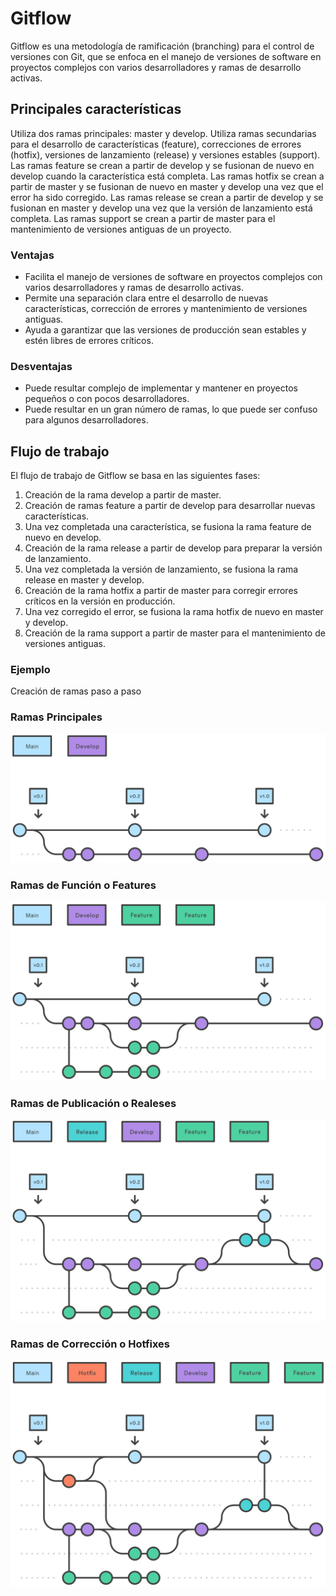 # Gitflow

Gitflow es una metodología de ramificación (branching) para el control de versiones con Git, que se enfoca en el manejo de versiones de software en proyectos complejos con varios desarrolladores y ramas de desarrollo activas.

## Principales características
Utiliza dos ramas principales: master y develop.
Utiliza ramas secundarias para el desarrollo de características (feature), correcciones de errores (hotfix), versiones de lanzamiento (release) y versiones estables (support).
Las ramas feature se crean a partir de develop y se fusionan de nuevo en develop cuando la característica está completa.
Las ramas hotfix se crean a partir de master y se fusionan de nuevo en master y develop una vez que el error ha sido corregido.
Las ramas release se crean a partir de develop y se fusionan en master y develop una vez que la versión de lanzamiento está completa.
Las ramas support se crean a partir de master para el mantenimiento de versiones antiguas de un proyecto.

### Ventajas

- Facilita el manejo de versiones de software en proyectos complejos con varios desarrolladores y ramas de desarrollo activas.
- Permite una separación clara entre el desarrollo de nuevas características, corrección de errores y mantenimiento de versiones antiguas.
- Ayuda a garantizar que las versiones de producción sean estables y estén libres de errores críticos.

### Desventajas

- Puede resultar complejo de implementar y mantener en proyectos pequeños o con pocos desarrolladores.
- Puede resultar en un gran número de ramas, lo que puede ser confuso para algunos desarrolladores.


## Flujo de trabajo

El flujo de trabajo de Gitflow se basa en las siguientes fases:

1. Creación de la rama develop a partir de master.
2. Creación de ramas feature a partir de develop para desarrollar nuevas características.
3. Una vez completada una característica, se fusiona la rama feature de nuevo en develop.
4. Creación de la rama release a partir de develop para preparar la versión de lanzamiento.
5. Una vez completada la versión de lanzamiento, se fusiona la rama release en master y develop.
6. Creación de la rama hotfix a partir de master para corregir errores críticos en la versión en producción.
7. Una vez corregido el error, se fusiona la rama hotfix de nuevo en master y develop.
8. Creación de la rama support a partir de master para el mantenimiento de versiones antiguas.

### Ejemplo
Creación de ramas paso a paso

### **Ramas Principales**
![Gitflow - 1](https://github.com/ErikssonHerlo/ManualControlVersiones/blob/main/images/gitflow-1.svg)

### **Ramas de Función o Features**
![Gitflow - 1](https://github.com/ErikssonHerlo/ManualControlVersiones/blob/main/images/gitflow-2.svg)

### **Ramas de Publicación o Realeses**
![Gitflow - 1](https://github.com/ErikssonHerlo/ManualControlVersiones/blob/main/images/gitflow-3.svg)

### **Ramas de Corrección o Hotfixes**
![Gitflow - 4](https://github.com/ErikssonHerlo/ManualControlVersiones/blob/main/images/gitflow-4.svg)





